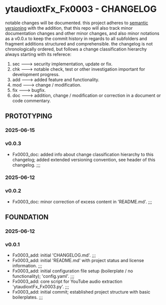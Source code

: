 # ytaudioxtFx_Fx0003 - CHANGELOG

notable changes will be documented. this project adheres to [semantic versioning](https://semver.org/spec/v2.0.0.html) with the addition, that this repo will also track minor documentation changes and other minor changes, and also minor notations as a v0.0.x to keep the commit history in regards to all subfolders and fragment additions structured and comprehensible. the changelog is not chronologically ordered, but follows a change classification hierarchy always starting with its referece:

1. sec ---> security implementation, update or fix.
2. chk ---> notable check, test or other investigation important for development progress.
3. add ---> added feature and functionality.
4. mod ---> change / modification.
5. fix ---> bugfix.
6. doc ---> addition, change / modification or correction in a document or code commentary.

## PROTOTYPING

### 2025-06-15

### v0.0.3

- Fx0003_doc: added info about change classification hierarchy to this changelog; added extended versioning convention, see header of this changelog. ;;;

### 2025-06-12

### v0.0.2

- Fx0003_doc: minor correction of excess content in 'README.md'. ;;;

## FOUNDATION

### 2025-06-12

### v0.0.1

- Fx0003_add: initial 'CHANGELOG.md'. ;;;
- Fx0003_add: initial 'README.md' with project status and license information. ;;;
- Fx0003_add: initial configuration file setup (boilerplate / no functionality); 'config.yaml'. ;;;
- Fx0003_add: core script for YouTube audio extraction 'ytaudioxtFx_Fx0003.py'. ;;;
- Fx0003_add: initial commit; established project structure with basic boilerplates. ;;;